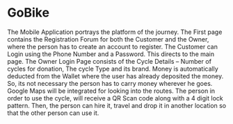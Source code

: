 # GoBike
 The Mobile Application portrays the platform of the journey. The First page contains the Registration Forum for both the Customer and the Owner, where the person has to create an account to register.  The Customer can Login using the Phone Number and a Password. This directs to the main page.  The Owner Login Page consists of the Cycle Details – Number of cycles for donation, The cycle Type and its brand.  Money is automatically deducted from the Wallet where the user has already deposited the money. So, its not necessary the person has to carry money wherever he goes.  Google Maps will be integrated for looking into the routes. The person in order to use the cycle, will receive a QR Scan code along with a 4 digit lock pattern. Then, the person can hire it, travel and drop it in another location so that the other person can use it.
